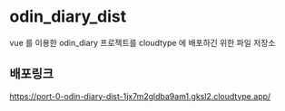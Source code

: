 # odin_diary_dist
vue 를 이용한 odin_diary 프로젝트를 cloudtype 에 배포하긴 위한 파일 저장소

## 배포링크
https://port-0-odin-diary-dist-1jx7m2gldba9am1.gksl2.cloudtype.app/
